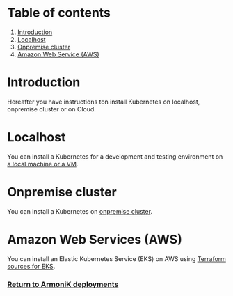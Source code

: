 # Table of contents

1. [Introduction](#introduction)
2. [Localhost](#localhost)
3. [Onpremise cluster](#onpremise-cluster)
4. [Amazon Web Service (AWS)](#amazon-web-services-aws)

# Introduction

Hereafter you have instructions ton install Kubernetes on localhost, onpremise cluster or on Cloud.

# Localhost

You can install a Kubernetes for a development and testing environment
on [a local machine or a VM](onpremise/localhost/README.md).

# Onpremise cluster

You can install a Kubernetes on [onpremise cluster](onpremise/cluster/README.md).

# Amazon Web Services (AWS)

You can install an Elastic Kubernetes Service (EKS) on AWS using [Terraform sources for EKS](aws/README.md).

### [Return to ArmoniK deployments](../README.md#armonik-deployments)